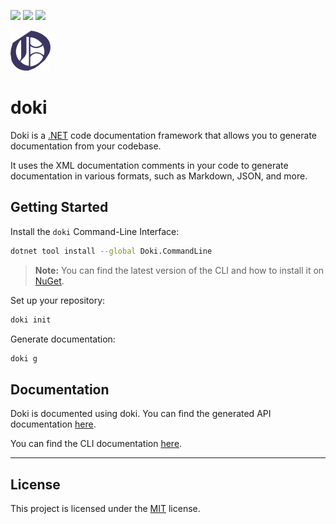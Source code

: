 [![](https://img.shields.io/github/v/release/DavidVollmers/doki?include_prereleases)](https://github.com/DavidVollmers/doki/releases)
[![](https://img.shields.io/nuget/dt/Doki.CommandLine)](https://www.nuget.org/packages/Doki.CommandLine)
[![](https://img.shields.io/github/license/DavidVollmers/doki)](https://github.com/DavidVollmers/doki/blob/master/LICENSE.txt)

![](assets/logo-64x64.png)

# doki

Doki is a [.NET](https://dot.net) code documentation framework that allows you to generate documentation from your codebase.

It uses the XML documentation comments in your code to generate documentation in various formats, such as Markdown,
JSON, and more.

## Getting Started

Install the `doki` Command-Line Interface:

```bash
dotnet tool install --global Doki.CommandLine
```

> **Note:** You can find the latest version of the CLI and how to install it
> on [NuGet](https://www.nuget.org/packages/Doki.CommandLine).

Set up your repository:

```bash
doki init
```

Generate documentation:

```bash
doki g
```

## Documentation

Doki is documented using doki. You can find the generated API documentation [here](docs/api/README.md).

You can find the CLI documentation [here](docs/cli/README.md).

---

## License

This project is licensed under the [MIT](LICENSE.txt) license.
